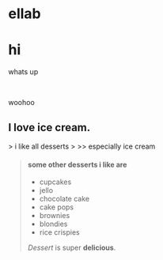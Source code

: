 # ellab
<h1> hi </h1>
<p> whats up <p> <br>
<p> woohoo </p>
<h2> I love <strong>ice cream</strong>. </h2>
> i like all desserts
>
>> especially ice cream

> #### some other desserts i like are
>
> - cupcakes
> - jello
> - chocolate cake
> - cake pops
> - brownies
> - blondies
> - rice crispies
>
>  *Dessert* is super **delicious**.


